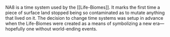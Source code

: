 NA8 is a time system used by the [[Life-Biomes]]. It marks the first time a piece of surface land stopped being so contaminated as to mutate anything that lived on it.
The decision to change time systems was setup in advance when the Life-Biomes were created as a means of symbolizing a new era—hopefully one without world-ending events.

